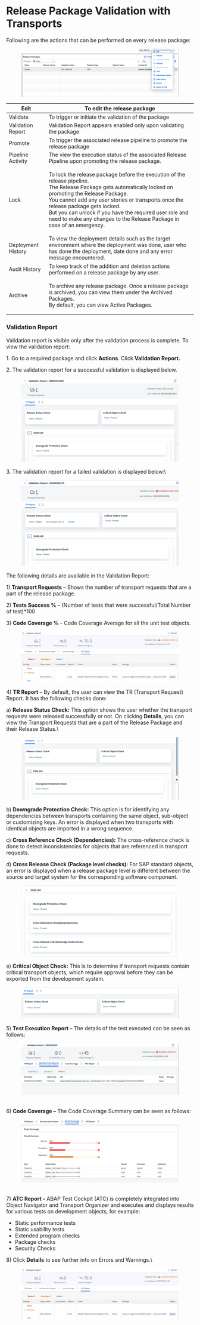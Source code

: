 # Release Package Validation with Transports

Following are the actions that can be performed on every release package:

<figure><img src="../../.gitbook/assets/image (1040).png" alt=""><figcaption></figcaption></figure>

| Edit               | To edit the release package                                                                                                                                                                                                                                                                                                                                                                      |
| ------------------ | ------------------------------------------------------------------------------------------------------------------------------------------------------------------------------------------------------------------------------------------------------------------------------------------------------------------------------------------------------------------------------------------------ |
| Validate           | To trigger or initiate the validation of the package                                                                                                                                                                                                                                                                                                                                             |
| Validation Report  | Validation Report appears enabled only upon validating the package                                                                                                                                                                                                                                                                                                                               |
| Promote            | To trigger the associated release pipeline to promote the release package                                                                                                                                                                                                                                                                                                                        |
| Pipeline Activity  | The view the execution status of the associated Release Pipeline upon promoting the release package.                                                                                                                                                                                                                                                                                             |
| Lock               | <p>To lock the release package before the execution of the release pipeline.<br>The Release Package gets automatically locked on promoting the Release Package.<br>You cannot add any user stories or transports once the release package gets locked.<br>But you can unlock if you have the required user role and need to make any changes to the Release Package in case of an emergency.</p> |
| Deployment History | To view the deployment details such as the target environment where the deployment was done, user who has done the deployment, date done and any error message encountered.                                                                                                                                                                                                                      |
| Audit History      | To keep track of the addition and deletion actions performed on a release package by any user.                                                                                                                                                                                                                                                                                                   |
| Archive            | <p>To archive any release package. Once a release package is archived, you can view them under the Archived Packages.<br>By default, you can view Active Packages.</p>                                                                                                                                                                                                                           |

### **Validation Report**

Validation report is visible only after the validation process is complete. To view the validation report:

1\. Go to a required package and click **Actions**. Click **Validation Report.**

2\. The validation report for a successful validation is displayed below.

<figure><img src="../../.gitbook/assets/image (1132).png" alt=""><figcaption></figcaption></figure>

3\. The validation report for a failed validation is displayed below:\


<figure><img src="../../.gitbook/assets/image (1130).png" alt=""><figcaption></figcaption></figure>

The following details are available in the Validation Report:

1\) **Transport Requests** – Shows the number of transport requests that are a part of the release package.

2\) **Tests Success %** – (Number of tests that were successful/Total Number of test)\*100

3\) **Code Coverage %** - Code Coverage Average for all the unit test objects.

<figure><img src="../../.gitbook/assets/image (1135).png" alt=""><figcaption></figcaption></figure>

4\) **TR Report** – By default, the user can view the TR (Transport Request) Report. It has the following checks done:

a) **Release Status Check:** This option shows the user whether the transport requests were released successfully or not. On clicking **Details**, you can view the Transport Requests that are a part of the Release Package and their Release Status.\


<figure><img src="../../.gitbook/assets/image (1133).png" alt=""><figcaption></figcaption></figure>

b) **Downgrade Protection Check:** This option is for identifying any dependencies between transports containing the same object, sub-object or customizing keys. An error is displayed when two transports with identical objects are imported in a wrong sequence.

c) **Cross Reference Check (Dependencies):** The cross-reference check is done to detect inconsistencies for objects that are referenced in transport requests.

d) **Cross Release Check (Package level checks):** For SAP standard objects, an error is displayed when a release package level is different between the source and target system for the corresponding software component.

<figure><img src="../../.gitbook/assets/image (1140).png" alt=""><figcaption></figcaption></figure>

e) **Critical Object Check:** This is to determine if transport requests contain critical transport objects, which require approval before they can be exported from the development system.

<figure><img src="../../.gitbook/assets/image (1141).png" alt=""><figcaption></figcaption></figure>

5\) **Test Execution Report –** The details of the test executed can be seen as follows:

<figure><img src="../../.gitbook/assets/image (1137).png" alt=""><figcaption></figcaption></figure>

\
6\) **Code Coverage –** The Code Coverage Summary can be seen as follows:

<figure><img src="../../.gitbook/assets/image (1139).png" alt=""><figcaption></figcaption></figure>

\
7\) **ATC Report -** ABAP Test Cockpit (ATC) is completely integrated into Object Navigator and Transport Organizer and executes and displays results for various tests on development objects, for example:

* Static performance tests
* Static usability tests
* Extended program checks
* Package checks
* Security Checks

8\) Click **Details** to see further info on Errors and Warnings.\


<figure><img src="../../.gitbook/assets/image (363).png" alt=""><figcaption></figcaption></figure>


